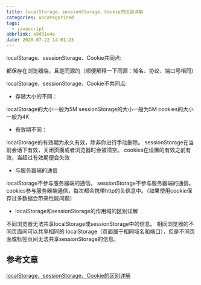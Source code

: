 ```yaml
---
title: localStorage、sessionStorage、Cookie的区别详解
categories: uncategorized
tags:
  - javascript
abbrlink: e9431e4e
date: 2020-07-22 14:01:23
---
```


localStorage、sessionStorage、Cookie共同点:

都保存在浏览器端，且是同源的（顺便解释一下同源：域名、协议、端口号相同）

localStorage、sessionStorage、Cookie不共同点:

- 存储大小的不同：

localStorage的大小一般为5M
sessionStorage的大小一般为5M
cookies的大小一般为4K

- 有效期不同：

localStorage的有效期为永久有效，除非你进行手动删除。
sessionStorage在当前会话下有效，关闭页面或者浏览器时会被清空。
cookies在设置的有效之前有效，当超过有效期便会失效

- 与服务器端的通信

localStorage不参与服务器端的通信。
sessionStorage不参与服务器端的通信。
cookies参与服务器端通信，每次都会携带http的头信息中。（如果使用cookie保存过多数据会带来性能问题）

- localStorage和sessionStorage的作用域的区别详解

不同浏览器无法共享localStorage或sessionStorage中的信息。
相同浏览器的不同页面间可以共享相同的 localStorage（页面属于相同域名和端口），但是不同页面或标签页间无法共享sessionStorage的信息。


## 参考文章

[localStorage、sessionStorage、Cookie的区别详解][1]

[1]: https://blog.csdn.net/qq_26941173/article/details/88369543 "Markdown"